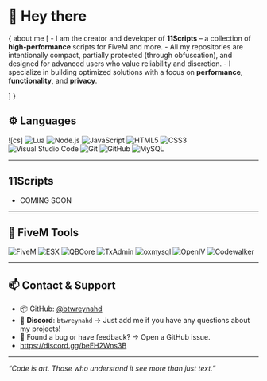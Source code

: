 # 👋 Hey there

{
  about me
  [
     - I am the creator and developer of **11Scripts** – a collection of **high-performance** scripts for FiveM and more.
      - All my repositories are intentionally compact, partially protected (through obfuscation), and designed for advanced users who value reliability and discretion.
       - I specialize in building optimized solutions with a focus on **performance**, **functionality**, and **privacy**.
        
  ]
}

## ⚙️ Languages

![cs]
![Lua](https://img.shields.io/badge/-Lua-blue?style=flat&logo=lua)
![Node.js](https://img.shields.io/badge/-Node.js-339933?style=flat&logo=node.js&logoColor=white)
![JavaScript](https://img.shields.io/badge/-JavaScript-F7DF1E?style=flat&logo=javascript&logoColor=black)
![HTML5](https://img.shields.io/badge/-HTML5-E34F26?style=flat&logo=html5&logoColor=white)
![CSS3](https://img.shields.io/badge/-CSS3-1572B6?style=flat&logo=css3&logoColor=white)
![Visual Studio Code](https://img.shields.io/badge/-VS%20Code-007ACC?style=flat&logo=visual-studio-code&logoColor=white)
![Git](https://img.shields.io/badge/-Git-F05032?style=flat&logo=git&logoColor=white)
![GitHub](https://img.shields.io/badge/-GitHub-181717?style=flat&logo=github)
![MySQL](https://img.shields.io/badge/-MySQL-4479A1?style=flat&logo=mysql&logoColor=white)

---

## 11Scripts

- COMING SOON

---

## 🔧 FiveM Tools

![FiveM](https://img.shields.io/badge/-FiveM-FF5500?style=flat&logo=fivem&logoColor=white)
![ESX](https://img.shields.io/badge/-ESX-00c3ff?style=flat&logo=data:image/svg+xml;base64,&logoColor=white)
![QBCore](https://img.shields.io/badge/-QBCore-purple?style=flat&logo=lua)
![TxAdmin](https://img.shields.io/badge/-txAdmin-003545?style=flat&logo=vercel&logoColor=white)
![oxmysql](https://img.shields.io/badge/-oxmysql-4479A1?style=flat&logo=mysql&logoColor=white)
![OpenIV](https://img.shields.io/badge/-OpenIV-grey?style=flat&logo=windows)
![Codewalker](https://img.shields.io/badge/-Codewalker-orange?style=flat)

---

## 📫 Contact & Support

- 📦 GitHub: [@btwreynahd](https://github.com/btwreynahd)  
- 💬 **Discord**: `btwreynahd` → Just add me if you have any questions about my projects!  
- 🐛 Found a bug or have feedback? → Open a GitHub issue.  
- https://discord.gg/beEH2Wns3B

---

_“Code is art. Those who understand it see more than just text.”_
